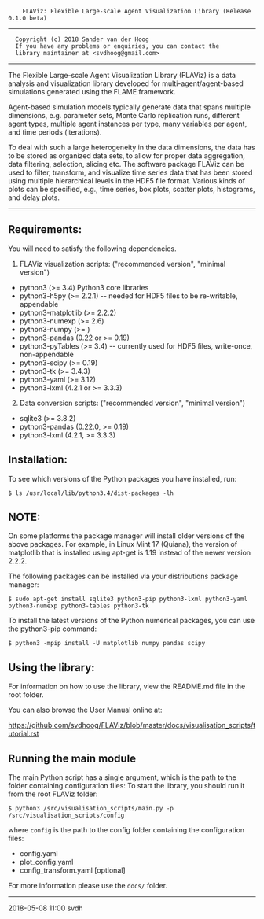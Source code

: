         FLAViz: Flexible Large-scale Agent Visualization Library (Release 0.1.0 beta)

-------------------------------------------------------------------------------

      Copyright (c) 2018 Sander van der Hoog
      If you have any problems or enquiries, you can contact the
      library maintainer at <svdhoog@gmail.com>

-------------------------------------------------------------------------------

The Flexible Large-scale Agent Visualization Library (FLAViz) is a data
analysis and visualization library developed for multi-agent/agent-based
simulations generated using the FLAME framework.

Agent-based simulation models typically generate data that spans multiple dimensions, e.g. parameter sets, Monte Carlo replication runs, different agent types, multiple agent instances per type, many variables per agent, and time periods (iterations).

To deal with such a large heterogeneity in the data dimensions, the data has to be stored as organized data sets, to allow for proper data aggregation, data filtering, selection, slicing etc. The software package FLAViz can be used to filter, transform, and visualize time series data that has been stored using multiple hierarchical levels in the HDF5 file format. Various kinds of plots can be specified, e.g., time series, box plots, scatter plots, histograms, and delay plots.

-------------------------------------------------------------------------------

Requirements:
--

You will need to satisfy the following dependencies.

1. FLAViz visualization scripts:
("recommended version", "minimal version")

* python3 (>= 3.4) Python3 core libraries
* python3-h5py (>= 2.2.1) -- needed for HDF5 files to be re-writable, appendable
* python3-matplotlib (>= 2.2.2)
* python3-numexp (>= 2.6)
* python3-numpy (>= )
* python3-pandas (0.22 or >= 0.19)
* python3-pyTables (>= 3.4) -- currently used for HDF5 files, write-once, non-appendable
* python3-scipy (>= 0.19)
* python3-tk (>= 3.4.3)
* python3-yaml (>= 3.12)
* python3-lxml (4.2.1 or >= 3.3.3)

2. Data conversion scripts:
("recommended version", "minimal version")

* sqlite3 (>= 3.8.2)
* python3-pandas (0.22.0, >= 0.19)
* python3-lxml (4.2.1, >= 3.3.3)

Installation:
--

To see which versions of the Python packages you have installed, run:

```
$ ls /usr/local/lib/python3.4/dist-packages -lh
```

NOTE:
--
On some platforms the package manager will install older versions of the above packages.
For example, in Linux Mint 17 (Quiana), the version of matplotlib that is installed using apt-get is 1.19 instead of the newer version 2.2.2.

The following packages can be installed via your distributions package manager:

```
$ sudo apt-get install sqlite3 python3-pip python3-lxml python3-yaml python3-numexp python3-tables python3-tk
```

To install the latest versions of the Python numerical packages, you can use the python3-pip command:

```
$ python3 -mpip install -U matplotlib numpy pandas scipy
```

Using the library:
--

For information on how to use the library, view the README.md file in the root folder.

You can also browse the User Manual online at:

https://github.com/svdhoog/FLAViz/blob/master/docs/visualisation_scripts/tutorial.rst

Running the main module
--

The main Python script has a single argument, which is the path to the folder containing configuration files:
To start the library, you should run it from the root FLAViz folder:
```
$ python3 /src/visualisation_scripts/main.py -p /src/visualisation_scripts/config
```
where `config` is the path to the config folder containing the configuration files:

* config.yaml
* plot_config.yaml
* config_transform.yaml [optional]

For more information please use the `docs/` folder.

------------------------------------
2018-05-08 11:00 svdh
